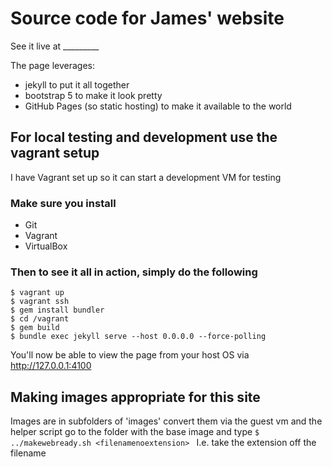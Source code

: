 # Source code for James' website
See it live at _________

The page leverages:
 - jekyll to put it all together
 - bootstrap 5 to make it look pretty 
 - GitHub Pages (so static hosting) to make it available to the world

## For local testing and development use the vagrant setup
I have Vagrant set up so it can start a development VM for testing
### Make sure you install
 - Git
 - Vagrant
 - VirtualBox
  
### Then to see it all in action, simply do the following
```
$ vagrant up
$ vagrant ssh
$ gem install bundler
$ cd /vagrant
$ gem build
$ bundle exec jekyll serve --host 0.0.0.0 --force-polling
```

You'll now be able to view the page from your host OS via <http://127.0.0.1:4100>

## Making images appropriate for this site
Images are in subfolders of 'images'
convert them via the guest vm and the helper script go to the folder with the base image and type
```$ ../makewebready.sh <filenamenoextension> ```
I.e. take the extension off the filename

